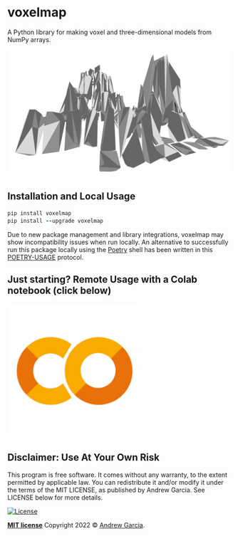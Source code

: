 # voxelmap

A Python library for making voxel and three-dimensional models from NumPy arrays.

<!-- <center><a href="https://andrewatcloud.com/voxelmap/"><img src="https://github.com/andrewrgarcia/voxelmap/blob/main/extra/voxeldog.png?raw=true" width="450"></a></center> -->

<center><a href="https://andrewatcloud.com/voxelmap/"><img src="https://github.com/andrewrgarcia/voxelmap/blob/main/extra/land_ImageMesh.png?raw=true" width="800"></a></center>

## Installation and Local Usage 

```ruby
pip install voxelmap
pip install --upgrade voxelmap
```

Due to new package management and library integrations, voxelmap may show incompatibility issues when run locally. An alternative to successfully run this package locally using the [Poetry](https://python-poetry.org/) shell has been written in this [POETRY-USAGE](./POETRY-USAGE.md) protocol. 

## Just starting? Remote Usage with a Colab notebook (click below)

<a href="https://colab.research.google.com/drive/1RMEMgZHlk_tKAzfS4QfXLJV9joDgdh8N?usp=sharing">
<img src="https://github.com/andrewrgarcia/powerxrd/blob/main/img/colab.png?raw=true" width="300" ></a>


## Disclaimer: Use At Your Own Risk

This program is free software. It comes without any warranty, to the extent permitted by applicable law. You can redistribute it and/or modify it under the terms of the MIT LICENSE, as published by Andrew Garcia. See LICENSE below for more details.

[![License](http://img.shields.io/:license-mit-blue.svg?style=flat-square)](http://badges.mit-license.org)

**[MIT license](./LICENSE)** Copyright 2022 © <a href="https://github.com/andrewrgarcia" target="_blank">Andrew Garcia</a>.
